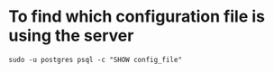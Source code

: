 # To find which configuration file is using the server

```
sudo -u postgres psql -c "SHOW config_file"
```
